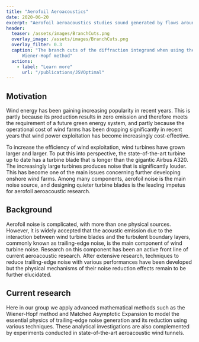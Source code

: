 ```yaml
---
title: "Aerofoil Aeroacoustics"
date: 2020-06-20
excerpt: "Aerofoil aeroacoustics studies sound generated by flows around aerofoils."
header:
  teaser: /assets/images/BranchCuts.png
  overlay_image: /assets/images/BranchCuts.png
  overlay_filter: 0.3
  caption: "The branch cuts of the diffraction integrand when using the 
      Wiener-Hopf method"
  actions:
    - label: "Learn more"
      url: "/publications/JSVOptimal"
---
```

## Motivation
Wind energy has been gaining increasing popularity in recent years. This is
partly because its production results in zero emission and therefore meets the
requirement of a future green energy system, and partly because the operational
cost of wind farms has been dropping significantly in recent years that wind
power exploitation has become increasingly cost-effective. 

To increase the efficiency of wind exploitation, wind turbines have grown
larger and larger. To put this into perspective, the state-of-the-art turbine
up to date has a turbine blade that is longer than the gigantic Airbus A320.
The increasingly large turbines produces noise that is significantly louder.
This has become one of the main issues concerning further developing onshore
wind farms. Among many components, aerofoil noise is the main noise source, and
designing quieter turbine blades is the leading impetus for aerofoil
aeroacoustic research.

## Background 
Aerofoil noise is complicated, with more than one physical sources. However, it
is widely accepted that the acoustic emission due to the interaction between
wind turbine blades and the turbulent boundary layers, commonly known as
trailing-edge noise, is the main component of wind turbine noise. Research on
this component has been an active front line of current aeroacoustic research.
After extensive research, techniques to reduce trailing-edge noise with various
performances have been developed but the physical mechanisms of their noise
reduction effects remain to be further elucidated. 

## Current research
Here in our group we apply advanced mathematical methods such as the
Wiener-Hopf method and Matched Asymptotic Expansion to model the essential
physics of trailing-edge noise generation and its reduction using various
techniques. These analytical investigations are also complemented by
experiments conducted in state-of-the-art aeroacoustic wind tunnels. 

